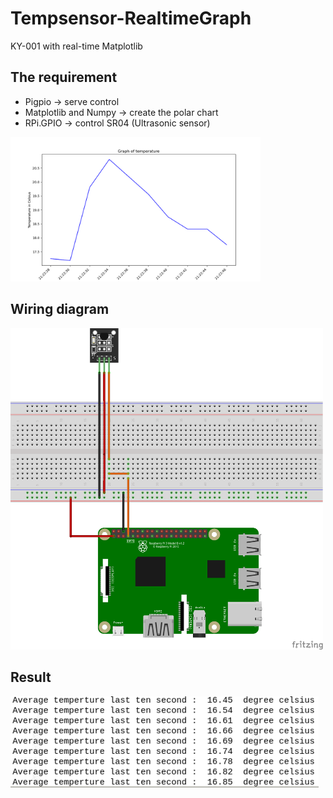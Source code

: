 # Tempsensor-RealtimeGraph
KY-001 with real-time Matplotlib


## The requirement 
- Pigpio -> serve control
- Matplotlib and Numpy -> create the polar chart
- RPi.GPIO -> control SR04 (Ultrasonic sensor)

<p align="left">
  <img src="./picture/result_graph.png" width="400" alt="accessibility text">
</p>

## Wiring diagram

<p align="left">
  <img src="./picture/tempChart.png" width="500" alt="accessibility text">
</p>

## Result
![result](./picture/result_temp.jpg)
